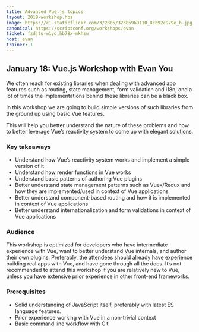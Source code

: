 ```yaml
---
title: Advanced Vue.js topics
layout: 2018-workshop.hbs
image: https://c1.staticflickr.com/3/2805/32585969110_8cb92c979e_b.jpg
canonical: https://scriptconf.org/workshops/evan
ticket: fzdjtu-w1yo,hb78x-mkhzw
host: evan
trainer: 1
---
```


## January 18: Vue.js Workshop with Evan You

We often reach for existing libraries when dealing with advanced app features such as routing, state management, form validation and i18n, and a lot of times the implementations behind these libraries can be a black box.

In this workshop we are going to build simple versions of such libraries from the ground up using basic Vue features.

This will help you better understand the nature of these problems and how to better leverage Vue’s reactivity system to come up with elegant solutions.


### Key takeaways

- Understand how Vue’s reactivity system works and implement a simple version of it
- Understand how render functions in Vue works
- Understand basic patterns of authoring Vue plugins
- Better understand state management patterns such as Vuex/Redux and how they are implemented/used in context of Vue applications
- Better understand component-based routing and how it is implemented in context of Vue applications
- Better understand internationalization and form validations in context of Vue applications

### Audience

This workshop is optimized for developers who have intermediate experience with Vue, want to better understand Vue internals, and author their own plugins. Preferably, the attendees should already have experience building real apps with Vue, and have gone through all the docs. It’s not recommended to attend this workshop if you are relatively new to Vue, unless you have extensive prior experience in other front-end frameworks.

### Prerequisites

- Solid understanding of JavaScript itself, preferably with latest ES language features.
- Prior experience working with Vue in a non-trivial context
- Basic command line workflow with Git
